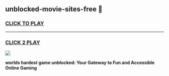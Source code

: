 
## unblocked-movie-sites-free 👋
<h3>
<a href="https://premium.freeplayer.one?title=unblocked-movie-sites-free&ref=14F">CLICK TO PLAY</a></h3>
<hr>

<h3>
<a href="https://premium.freeplayer.one?title=unblocked-movie-sites-free&ref=14F">CLICK 2 PLAY</a>
  
</h3>

<a href="https://premium.freeplayer.one?title=unblocked-movie-sites-free&ref=12F/"><img src="https://clearcache.store/games.png"></a>


**worlds hardest game unblocked: Your Gateway to Fun and Accessible Online Gaming**
